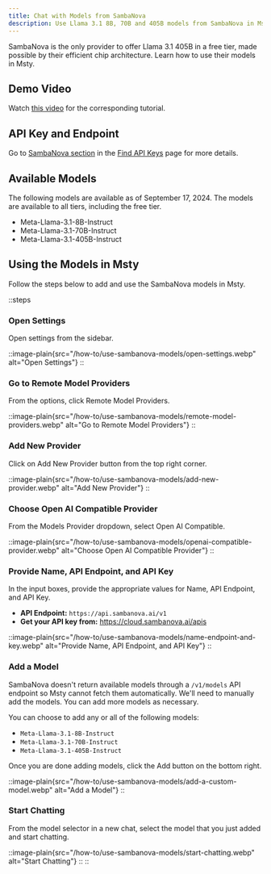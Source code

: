 ```yaml
---
title: Chat with Models from SambaNova
description: Use Llama 3.1 8B, 70B and 405B models from SambaNova in Msty
---
```


SambaNova is the only provider to offer Llama 3.1 405B in a free tier, made possible by their efficient chip architecture. Learn how to use their models in Msty.

## Demo Video
Watch [this video](https://www.youtube.com/watch?v=ULQBEOH_0ow&ab_channel=MstyApp) for the corresponding tutorial.

## API Key and Endpoint
Go to [SambaNova section](/how-to-guides/find-api-keys#sambanova) in the [Find API Keys](/how-to-guides/find-api-keys) page for more details.

## Available Models
The following models are available as of September 17, 2024. The models are available to all tiers, including the free tier.

- Meta-Llama-3.1-8B-Instruct
- Meta-Llama-3.1-70B-Instruct
- Meta-Llama-3.1-405B-Instruct

## Using the Models in Msty
Follow the steps below to add and use the SambaNova models in Msty.

::steps
  ### Open Settings
  Open settings from the sidebar.

  ::image-plain{src="/how-to/use-sambanova-models/open-settings.webp" alt="Open Settings"}
  ::

  ### Go to Remote Model Providers

  From the options, click Remote Model Providers.

  ::image-plain{src="/how-to/use-sambanova-models/remote-model-providers.webp" alt="Go to Remote Model Providers"}
  ::     

  ### Add New Provider
  Click on Add New Provider button from the top right corner.

  ::image-plain{src="/how-to/use-sambanova-models/add-new-provider.webp" alt="Add New Provider"}
  ::

  ### Choose Open AI Compatible Provider
  From the Models Provider dropdown, select Open AI Compatible.

  ::image-plain{src="/how-to/use-sambanova-models/openai-compatible-provider.webp" alt="Choose Open AI Compatible Provider"}
  ::

  ### Provide Name, API Endpoint, and API Key
  In the input boxes, provide the appropriate values for Name, API Endpoint, and API Key.

  - **API Endpoint:** `https://api.sambanova.ai/v1`
  - **Get your API key from:** https://cloud.sambanova.ai/apis

  ::image-plain{src="/how-to/use-sambanova-models/name-endpoint-and-key.webp" alt="Provide Name, API Endpoint, and API Key"}
  ::

  ### Add a Model
  SambaNova doesn't return available models through a `/v1/models` API endpoint so Msty cannot fetch them automatically. We'll need to manually add the models. You can add more models as necessary.

  You can choose to add any or all of the following models:

  - `Meta-Llama-3.1-8B-Instruct`
  - `Meta-Llama-3.1-70B-Instruct`
  - `Meta-Llama-3.1-405B-Instruct`

  Once you are done adding models, click the Add button on the bottom right.
  
  ::image-plain{src="/how-to/use-sambanova-models/add-a-custom-model.webp" alt="Add a Model"}
  ::

  ### Start Chatting
  From the model selector in a new chat, select the model that you just added and start chatting.

  ::image-plain{src="/how-to/use-sambanova-models/start-chatting.webp" alt="Start Chatting"}
  ::
::
